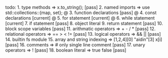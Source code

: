 
todo: 
        1. type methods => x.to_string();                                       [pass]
        2. named imports => use std::collections::{map, set};
      @ 3. function declarations                                                [pass]
      @ 4. const declarations                                                   [current]
      @ 5. for statement                                                        [current]
      @ 6. while statement                                                      [current]
        7. if statement                                                         [pass]
        8. object literal
        9. return statement                                                     [pass]
        10. block scope variables                                               [pass]
        11. arithmatic operators => + - / *                                     [pass]
        12. relational operators => == > < !=                                   [pass]
        13. logical operators => && ||                                          [pass]
        14. builtin fs module
        15. array and string indexing => [1,2,4][0] "aidin"[3] x[i]             [pass]
        16. comments => # only single line comment                              [pass]
        17. unary operators => !                                                [pass]
        18. boolean literal => true false                                       [pass]
